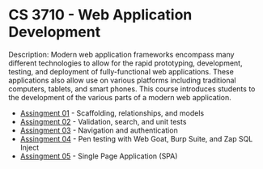 # CS 3710 - Web Application Development

Description: Modern web application frameworks encompass many different technologies to allow for the rapid prototyping, development, testing, and deployment of fully-functional web applications.  These applications also allow use on various platforms including traditional computers, tablets, and smart phones. This course introduces students to the development of the various parts of a modern web application.

- [Assingment 01](/Assignment%2001) - Scaffolding, relationships, and models
- [Assingment 02](/Assignment%2002) - Validation, search, and unit tests
- [Assingment 03](/Assignment%2003) - Navigation and authentication
- [Assingment 04](/Assignment%2004) - Pen testing with Web Goat, Burp Suite, and Zap SQL Inject
- [Assingment 05](/Assignment%2005) - Single Page Application (SPA)
